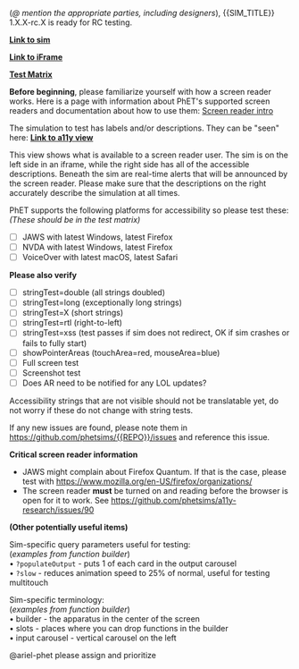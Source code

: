 (*@ mention the appropriate parties, including designers*), {{SIM_TITLE}} 1.X.X-rc.X is ready for RC testing.

**[Link to sim](http://www.colorado.edu/physics/phet/dev/html/{{REPO}}/1.0.0-rc.1/{{REPO}}_en.html)**

**[Link to iFrame](http://www.colorado.edu/physics/phet/dev/html/{{REPO}}/1.0.0-rc.1/{{REPO}}_en-iframe.html)**

**[Test Matrix]({{TEST_MATRIX_LINK}})**

**Before beginning**, please familiarize yourself with how a screen reader works. Here is a page with information about PhET's supported screen readers and documentation about how to use them:
[Screen reader intro](https://www.colorado.edu/physics/phet/dev/html/jg-tests/reader-intro.html)

The simulation to test has labels and/or descriptions. They can be "seen" here:
**[Link to a11y view](http://www.colorado.edu/physics/phet/dev/html/{{REPO}}/{{1.0.0-rc.1/{{REPO}}_a11y_view_html.html)**

This view shows what is available to a screen reader user. The sim is on the left side in an iframe, while the right side has all of the accessible descriptions. Beneath the sim are real-time alerts that will be announced by the screen reader. Please make sure that the descriptions on the right accurately describe the simulation at all times.

PhET supports the following platforms for accessibility so please test these:
*(These should be in the test matrix)*
- [ ] JAWS with latest Windows, latest Firefox
- [ ] NVDA with latest Windows, latest Firefox
- [ ] VoiceOver with latest macOS, latest Safari

**Please also verify**
- [ ] stringTest=double (all strings doubled)
- [ ] stringTest=long (exceptionally long strings)
- [ ] stringTest=X (short strings)
- [ ] stringTest=rtl (right-to-left)
- [ ] stringTest=xss (test passes if sim does not redirect, OK if sim crashes or fails to fully start)
- [ ] showPointerAreas (touchArea=red, mouseArea=blue)
- [ ] Full screen test
- [ ] Screenshot test
- [ ] Does AR need to be notified for any LOL updates?

Accessibility strings that are not visible should not be translatable yet, do not worry if these do not change with string tests.

If any new issues are found, please note them in https://github.com/phetsims/{{REPO}}/issues and reference this issue. 

**Critical screen reader information**
- JAWS might complain about Firefox Quantum. If that is the case, please test with https://www.mozilla.org/en-US/firefox/organizations/
- The screen reader **must** be turned on and reading before the browser is open for it to work. See https://github.com/phetsims/a11y-research/issues/90
 
**(Other potentially useful items)**  

Sim-specific query parameters useful for testing:  
(*examples from function builder*)  
• `?populateOutput` - puts 1 of each card in the output carousel  
• `?slow` - reduces animation speed to 25% of normal, useful for testing multitouch  

Sim-specific terminology:  
(*examples from function builder*)  
• builder - the apparatus in the center of the screen  
• slots - places where you can drop functions in the builder  
• input carousel - vertical carousel on the left  

@ariel-phet please assign and prioritize
